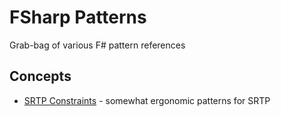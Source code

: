 # FSharp Patterns

Grab-bag of various F# pattern references


## Concepts

- [SRTP Constraints](./SRTPConstraints) - somewhat ergonomic patterns for SRTP
